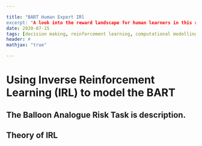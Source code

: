 ```yaml
---

title: "BART Human Expert IRl
excerpt: "A look into the reward landscape for human learners in this risky decision making task."
date: 2020-07-15
tags: [decision making, reinforcement learning, computational modelling, irl]
header: #
mathjax: "true"

---
```


# Using Inverse Reinforcement Learning (IRL) to model the BART

## The Balloon Analogue Risk Task is **description**.

## Theory of IRL
